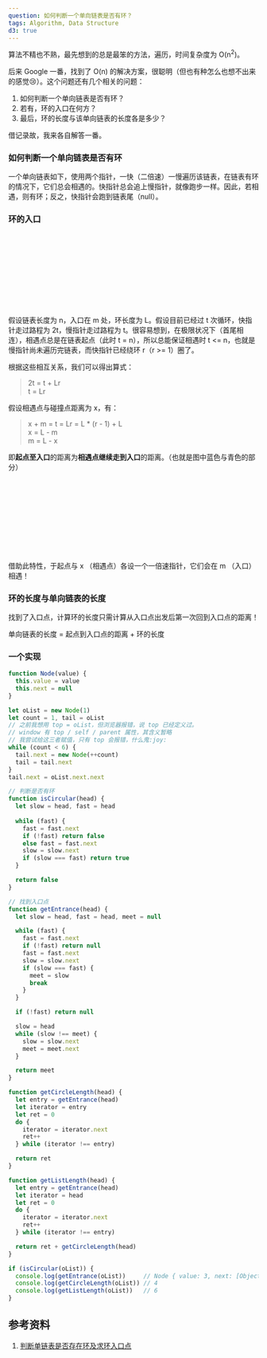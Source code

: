 ```yaml
---
question: 如何判断一个单向链表是否有环？
tags: Algorithm, Data Structure
d3: true
---
```


算法不精也不熟，最先想到的总是最笨的方法，遍历，时间复杂度为 O(n<sup>2</sup>)。

后来 Google 一番，找到了 O(n) 的解决方案，很聪明（但也有种怎么也想不出来的感觉:cry:）。这个问题还有几个相关的问题：

1. 如何判断一个单向链表是否有环？
2. 若有，环的入口在何方？
3. 最后，环的长度与该单向链表的长度各是多少？

借记录故，我来各自解答一番。

### 如何判断一个单向链表是否有环

一个单向链表如下，使用两个指针，一快（二倍速）一慢遍历该链表，在链表有环的情况下，它们总会相遇的。快指针总会追上慢指针，就像跑步一样。因此，若相遇，则有环；反之，快指针会跑到链表尾（null）。

### 环的入口

<svg class='d3' id='example'  width='300' height='150'></svg>
<script type='text/javascript'>
var nodes = [{x: 10, y: 10},
  {x: 30, y: 10},
  {x: 50, y: 10, fill: 'red'},
  {x: 70, y: 10},
  {x: 70, y: 30, fill: 'yellow'},
  {x: 50, y: 30}]

var links = [{source: nodes[0], target: nodes[1], stroke: 'blue'},
  {source: nodes[1], target: nodes[2], stroke: 'blue'},
  {source: nodes[2], target: nodes[3]},
  {source: nodes[3], target: nodes[4]},
  {source: nodes[4], target: nodes[5], stroke: 'cyan'},
  {source: nodes[5], target: nodes[2], stroke: 'cyan'}]

var x = d3.scaleLinear().domain([0, 100]).range([0, 300])
var y = d3.scaleLinear().domain([0, 50]).range([0, 150])

d3.select('#example')
  .append('text')
  .attr('x', x(nodes[2].x))
  .attr('y', y(5))
  .attr('dx', '-.35em')
  .text('m')

d3.select('#example')
  .append('text')
  .attr('x', x(nodes[4].x + 5))
  .attr('y', y(nodes[4].y))
  .attr('dy', '.35em')
  .text('x')

d3.select('#example')
  .selectAll('line')
  .data(links)
  .enter()
  .append('line')
  .attr('x1', function(d) { return x(d.source.x) })
  .attr('y1', function(d) { return y(d.source.y) })
  .attr('x2', function(d) { return x(d.target.x) })
  .attr('y2', function(d) { return y(d.target.y) })
  .style('stroke', 'black')

d3.select('#example')
  .selectAll('circle')
  .data(nodes)
  .enter()
  .append('circle')
  .attr('cx', function(d) { return x(d.x) })
  .attr('cy', function(d) { return y(d.y) })
  .attr('r', 10)
  .attr('fill', function(d) { return d.fill || '#000' })

</script>

假设链表长度为 n，入口在 m 处，环长度为 L。假设目前已经过 t 次循环，快指针走过路程为 2t，慢指针走过路程为 t。很容易想到，在极限状况下（首尾相连），相遇点总是在链表起点（此时 t = n），所以总能保证相遇时 t <= n，也就是慢指针尚未遍历完链表，而快指针已经绕环 r（r >= 1）圈了。

根据这些相互关系，我们可以得出算式：

> 2t = t + Lr  
> t = Lr

假设相遇点与碰撞点距离为 x，有：

> x + m = t = Lr = L * (r - 1) + L  
> x = L - m  
> m = L - x

即**起点至入口**的距离为**相遇点继续走到入口**的距离。（也就是图中蓝色与青色的部分）

<svg class='d3' id='example2' width='300' height='150'></svg>
<script type='text/javascript'>
d3.select('#example')
  .append('text')
  .attr('x', x(nodes[2].x))
  .attr('y', y(5))
  .attr('dx', '-.35em')
  .text('m')

d3.select('#example')
  .append('text')
  .attr('x', x(nodes[4].x + 5))
  .attr('y', y(nodes[4].y))
  .attr('dy', '.35em')
  .text('x')

d3.select('#example2')
  .selectAll('line')
  .data(links)
  .enter()
  .append('line')
  .attr('x1', function(d) { return x(d.source.x) })
  .attr('y1', function(d) { return y(d.source.y) })
  .attr('x2', function(d) { return x(d.target.x) })
  .attr('y2', function(d) { return y(d.target.y) })
  .style('stroke', function(d) { return d.stroke || 'black' })

d3.select('#example2')
  .selectAll('circle')
  .data(nodes)
  .enter()
  .append('circle')
  .attr('cx', function(d) { return x(d.x) })
  .attr('cy', function(d) { return y(d.y) })
  .attr('r', 10)
  .attr('fill', function(d) { return d.fill || 'black' })
</script>

借助此特性，于起点与 x （相遇点）各设一个一倍速指针，它们会在 m （入口）相遇！

### 环的长度与单向链表的长度

找到了入口点，计算环的长度只需计算从入口点出发后第一次回到入口点的距离！

单向链表的长度 = 起点到入口点的距离 + 环的长度

### 一个实现

```javascript
function Node(value) {
  this.value = value
  this.next = null
}

let oList = new Node(1)
let count = 1, tail = oList
// 之前我想用 top = oList，但浏览器报错，说 top 已经定义过。
// window 有 top / self / parent 属性，其含义暂略
// 我尝试给这三者赋值，只有 top 会报错，什么鬼:joy:
while (count < 6) {
  tail.next = new Node(++count)
  tail = tail.next
}
tail.next = oList.next.next

// 判断是否有环
function isCircular(head) {
  let slow = head, fast = head
  
  while (fast) {
    fast = fast.next
    if (!fast) return false
    else fast = fast.next
    slow = slow.next
    if (slow === fast) return true
  }

  return false
}

// 找到入口点
function getEntrance(head) {
  let slow = head, fast = head, meet = null

  while (fast) {
    fast = fast.next
    if (!fast) return null
    fast = fast.next
    slow = slow.next
    if (slow === fast) {
      meet = slow
      break
    }
  }

  if (!fast) return null

  slow = head
  while (slow !== meet) {
    slow = slow.next
    meet = meet.next
  }

  return meet
}

function getCircleLength(head) {
  let entry = getEntrance(head)
  let iterator = entry
  let ret = 0
  do {
    iterator = iterator.next
    ret++
  } while (iterator !== entry)

  return ret
}

function getListLength(head) {
  let entry = getEntrance(head)
  let iterator = head
  let ret = 0
  do {
    iterator = iterator.next
    ret++
  } while (iterator !== entry)

  return ret + getCircleLength(head)
}

if (isCircular(oList)) {
  console.log(getEntrance(oList))     // Node { value: 3, next: [Object] }
  console.log(getCircleLength(oList)) // 4
  console.log(getListLength(oList))   // 6
}
```

## 参考资料

1. [判断单链表是否存在环及求环入口点](http://www.cnblogs.com/ccdev/archive/2012/09/06/2673618.html)
